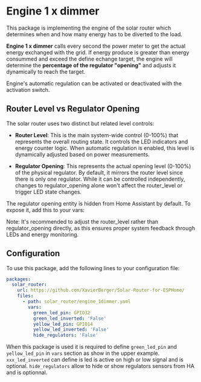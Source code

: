 # Engine 1 x dimmer

This package is implementing the engine of the solar router which determines when and how many energy has to be diverted to the load.

**Engine 1 x dimmer** calls every second the power meter to get the actual energy exchanged with the grid. If energy produce is greater than energy consummed and exceed the define echange target, the engine will determine the **percentage of the regulator "opening"** and adjusts it dynamically to reach the target.

Engine's automatic regulation can be activated or deactivated with the activation switch.

## Router Level vs Regulator Opening

The solar router uses two distinct but related level controls:

- **Router Level**: This is the main system-wide control (0-100%) that represents the overall routing state. It controls the LED indicators and energy counter logic. When automatic regulation is enabled, this level is dynamically adjusted based on power measurements.

- **Regulator Opening**: This represents the actual opening level (0-100%) of the physical regulator. By default, it mirrors the router level since there is only one regulator. While it can be controlled independently, changes to regulator_opening alone won't affect the router_level or trigger LED state changes.

The regulator opening entity is hidden from Home Assistant by default. To expose it, add this to your vars:

Note: It's recommended to adjust the router_level rather than regulator_opening directly, as this ensures proper system feedback through LEDs and energy monitoring.

## Configuration

To use this package, add the following lines to your configuration file:

```yaml linenums="1"
packages:
  solar_router:
    url: https://github.com/XavierBerger/Solar-Router-for-ESPHome/
    files:
      - path: solar_router/engine_1dimmer.yaml
        vars:
          green_led_pin: GPIO32
          green_led_inverted: 'False'
          yellow_led_pin: GPIO14
          yellow_led_inverted: 'False'
          hide_regulators: 'False'
```

When this package is used it is required to define `green_led_pin` and `yellow_led_pin` in `vars` section as show in the upper example. `xxx_led_inverted` can define is led is active on high or low signal and is optional. `hide_regulators` allow to hide or show regulators sensors from HA and is optionnal.

